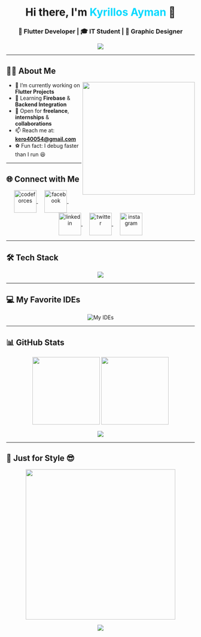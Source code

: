 <!-- HEADER -->
<h1 align="center">
  Hi there, I'm <span style="color:#00d9ff;">Kyrillos Ayman</span> 👋
</h1>

<!-- SUBTITLE -->
<h3 align="center">
  🚀 Flutter Developer | 🎓 IT Student | 🎨 Graphic Designer
</h3>

<!-- TYPING ANIMATION -->
<p align="center">
  <img src="https://readme-typing-svg.herokuapp.com?font=Fira+Code&size=24&pause=1000&color=00FFD1&center=true&vCenter=true&width=600&lines=Flutter+Developer+🚀;🎓+IT+Student;🎨+Graphic+Designer;💡+Problem+Solver;🔥+Always+Learning" />
</p>

---

## 🧑‍💻 About Me

<picture> 
  <img align="right" src="https://i.giphy.com/media/v1.Y2lkPTc5MGI3NjExNHQ3cjJtaXByYnBrdGZ1YWNtdG14NHlqamd0YWp1YWFxenh1OHFncSZlcD12MV9pbnRlcm5hbF9naWZfYnlfaWQmY3Q9dg/NiwZ9THiCOodYySoSh/giphy.gif" width="300px" />
</picture>

- 🔭 I’m currently working on **Flutter Projects**  
- 🌱 Learning **Firebase** & **Backend Integration**  
- 💼 Open for **freelance**, **internships** & **collaborations**  
- 📫 Reach me at: **kero40054@gmail.com**  
- ⚽ Fun fact: I debug faster than I run 😆  

---

## 🌐 Connect with Me

<p align="center">                        
  <a href="https://codeforces.com/profile/kero22" target="blank">
    <img align="center" src="https://raw.githubusercontent.com/rahuldkjain/github-profile-readme-generator/master/src/images/icons/Social/codeforces.svg" alt="codeforces" height="60" width="60" />
  </a>&emsp;
  <a href="https://www.facebook.com/share/12LVimewGEi/" target="blank">
    <img align="center" src="https://raw.githubusercontent.com/rahuldkjain/github-profile-readme-generator/master/src/images/icons/Social/facebook.svg" alt="facebook" height="60" width="60" />
  </a>&emsp;
  <a href="https://www.linkedin.com/in/kyrillos-ayman" target="blank">
    <img align="center" src="https://raw.githubusercontent.com/rahuldkjain/github-profile-readme-generator/master/src/images/icons/Social/linked-in-alt.svg" alt="linkedin" height="60" width="60" />
  </a>&emsp;
  <a href="https://twitter.com/keroayman2003" target="blank">
    <img align="center" src="https://raw.githubusercontent.com/rahuldkjain/github-profile-readme-generator/master/src/images/icons/Social/twitter.svg" alt="twitter" height="60" width="60" />
  </a>&emsp;
  <a href="https://instagram.com/kyrillos_ayman_22" target="blank">
    <img align="center" src="https://raw.githubusercontent.com/rahuldkjain/github-profile-readme-generator/master/src/images/icons/Social/instagram.svg" alt="instagram" height="60" width="60" />
  </a>
</p>

---

## 🛠️ Tech Stack

<p align="center">
  <img src="https://skillicons.dev/icons?i=dart,flutter,firebase,cpp,c,java,python,mysql,git,linux,figma,photoshop" />
</p>

---

## 💻 My Favorite IDEs

<p align="center">
  <img src="https://skills-icons.vercel.app/api/icons?i=vscode,netbeans,visualstudio,androidstudio,codeblocks" alt="My IDEs" />
</p>

---

## 📊 GitHub Stats

<p align="center">
  <img src="https://github-readme-stats.vercel.app/api?username=KyrillosAyman1&show_icons=true&theme=tokyonight&hide_border=true" height="180" />
  <img src="https://github-readme-stats.vercel.app/api/top-langs/?username=KyrillosAyman1&layout=compact&theme=tokyonight&hide_border=true" height="180" />
</p>

<p align="center">
  <img src="https://github-readme-streak-stats.herokuapp.com/?user=KyrillosAyman1&theme=tokyonight&hide_border=true" />
</p>

---

## 🎨 Just for Style 😎

<p align="center">
  <img src="https://raw.githubusercontent.com/abhisheknaiidu/abhisheknaiidu/master/code.gif" width="400" />
</p>

<p align="center">
  <img src="https://capsule-render.vercel.app/api?type=waving&color=0:00e5ff,100:0077ff&height=120&section=footer"/>
</p>
